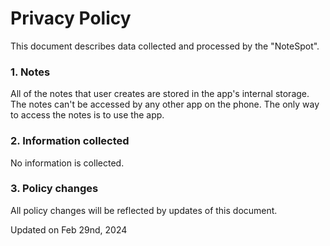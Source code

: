 # Privacy Policy

This document describes data collected and processed by the "NoteSpot".

### 1. Notes
All of the notes that user creates are stored in the app's internal storage. The notes can't be accessed by any other app on the phone. The only way to access the notes is to use the app.

### 2. Information collected
No information is collected.

### 3. Policy changes
All policy changes will be reflected by updates of this document.




Updated on Feb 29nd, 2024
